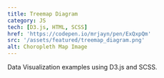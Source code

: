 ```yaml
---
title: Treemap Diagram
category: JS
tech: [D3.js, HTML, SCSS]
href: 'https://codepen.io/mrjayn/pen/ExQxpQm'
src: '/assets/featured/treemap_diagram.png'
alt: Choropleth Map Image
---
```


Data Visualization examples using D3.js and SCSS.
